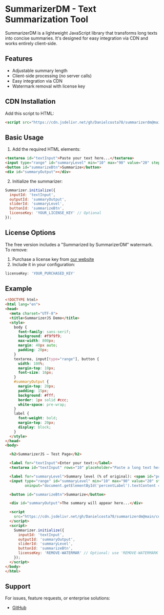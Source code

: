 # SummarizerDM - Text Summarization Tool

SummarizerDM is a lightweight JavaScript library that transforms long texts into concise summaries. It's designed for easy integration via CDN and works entirely client-side.

## Features

- Adjustable summary length
- Client-side processing (no server calls)
- Easy integration via CDN
- Watermark removal with license key

## CDN Installation

Add this script to HTML:

```html
<script src="https://cdn.jsdelivr.net/gh/Danielcosta78/summarizerdm@main/cdn/summarizerdm.js"></script>
```

## Basic Usage

1. Add the required HTML elements:
```html
<textarea id="textInput">Paste your text here...</textarea>
<input type="range" id="summaryLevel" min="10" max="90" value="20" step="10">
<button id="summarizeBtn">Summarize</button>
<div id="summaryOutput"></div>
```

2. Initialize the summarizer:
```javascript
Summarizer.initialize({
  inputId: 'textInput',
  outputId: 'summaryOutput',
  sliderId: 'summaryLevel',
  buttonId: 'summarizeBtn',
  licenseKey: 'YOUR_LICENSE_KEY' // Optional
});
```

## License Options

The free version includes a "Summarized by SummarizerDM" watermark. To remove:

1. Purchase a license key from [our website](#)
2. Include it in your configuration:
```javascript
licenseKey: 'YOUR_PURCHASED_KEY'
```

## Example

```html
<!DOCTYPE html>
<html lang="en">
<head>
  <meta charset="UTF-8">
  <title>SummarizerJS Demo</title>
  <style>
    body {
      font-family: sans-serif;
      background: #f9f9f9;
      max-width: 800px;
      margin: 40px auto;
      padding: 20px;
    }
    textarea, input[type="range"], button {
      width: 100%;
      margin-top: 10px;
      font-size: 16px;
    }
    #summaryOutput {
      margin-top: 20px;
      padding: 15px;
      background: #fff;
      border: 1px solid #ccc;
      white-space: pre-wrap;
    }
    label {
      font-weight: bold;
      margin-top: 20px;
      display: block;
    }
  </style>
</head>
<body>

  <h2>SummarizerJS – Test Page</h2>

  <label for="textInput">Enter your text:</label>
  <textarea id="textInput" rows="10" placeholder="Paste a long text here..."></textarea>

  <label for="summaryLevel">Summary level (% of original): <span id="percentLabel">20</span>%</label>
  <input type="range" id="summaryLevel" min="10" max="90" value="20" step="10" 
         oninput="document.getElementById('percentLabel').textContent = this.value">

  <button id="summarizeBtn">Summarize</button>

  <div id="summaryOutput">The summary will appear here...</div>

  <script
    src="https://cdn.jsdelivr.net/gh/Danielcosta78/summarizerdm@main/cdn/summarizerdm.js">
  </script>
  <script>
    Summarizer.initialize({
      inputId: 'textInput',
      outputId: 'summaryOutput',
      sliderId: 'summaryLevel',
      buttonId: 'summarizeBtn',
      licenseKey: 'REMOVE-WATERMAR' // Optional: use 'REMOVE-WATERMARK' to hide attribution
    });
  </script>
</body>
</html>
```

## Support

For issues, feature requests, or enterprise solutions:
- [GitHub](https://github.com/Danielcosta78/)
